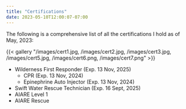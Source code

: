 ```yaml
---
title: "Certifications"
date: 2023-05-10T12:00:07-07:00
---
```


The following is a comprehensive list of all the certifications I hold as of May, 2023:

{{< gallery "/images/cert1.jpg, /images/cert2.jpg, /images/cert3.jpg, /images/cert5.jpg, /images/cert6.png, /images/cert7.png" >}}

- Wilderness First Responder (Exp. 13 Nov, 2025)
  - CPR (Exp. 13 Nov, 2024)
  - Epinephrine Auto Injector (Exp. 13 Nov, 2024)
- Swift Water Rescue Technician (Exp. 16 Sept, 2025)
- AIARE Level 1
- AIARE Rescue 


